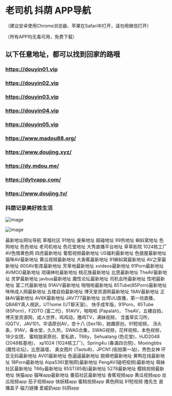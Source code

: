 # 老司机 抖荫 APP导航
（建议安卓使用Chrome浏览器、苹果在Safari中打开，请勿用微信打开） 

（所有APP均无毒可用，免费下载）
## 以下任意地址，都可以找到回家的路哦
### https://douyin01.vip
### https://douyin02.vip
### https://douyin03.vip
### https://douyin04.vip
### https://douyin05.vip
### https://www.madou88.org/
### https://www.doujing.xyz/
### https://dy.mdou.me/
### https://dytvapp.com/
### https://www.doujing.tv/

### 抖荫记录美好姓生活
![image](https://user-images.githubusercontent.com/107183335/172826682-a4f23931-ccf4-479d-bd08-12e1d75e99a9.png)

![image](https://user-images.githubusercontent.com/107183335/172828434-d3c9d661-b3fd-432f-acc8-382048f6b88a.png)




最新地址网址导航 草榴社区 91地址 废柴地址 超碰地址 99热地址 蝌蚪窝地址 色狗地址 色色地址 老司机地址 色花堂地址 大秀直播平台地址 草草影院 1024核工厂 AV色情黄色网 四虎最新地址 葡萄视频最新地址 US福利最新地址 色狼屋最新地址 猫咪AV最新地址 黄瓜视频最新地址 大香蕉最新地址 91蝌蚪窝最新地址 AV之家最新地址 800AV影库最新地址 芳草地最新地址 xvideos最新地址 91Porn最新地址 AVMOO最新地址 琉璃神社最新地址 桃花族最新地址 比思最新地址 TheAV最新地址 灵梦最新地址 javbus最新地址 魔性论坛最新地址 司机会所最新地址 性吧最新地址 富二代最新地址 91AVV最新地址 啪啪啦最新地址 85Tube(85Porn)最新地址 咪咪成人网最新地址 五楼自拍最新地址 博天堂资源网最新地址 18AV最新地址 正妹AV最新地址 AV6K最新地址 JAV777最新地址 台湾UU直播，第一坊直播，QBABY真人視訊，UThome (UT聊天室)， 快手成年版，91Porn，85Tube (85Porn)，F2DTO (富二代)，91AVV，啪啪啦 (Papalah)， TheAV，五樓自拍，博天堂资源网，成人世界，鸡鸡动，撸鸡TV，满妹视频， 含羞草实习所，iQQTV，JAV101，华语原创AV，杏十八 (Sex18)，她趣原创，91短视频， 汤头条，91AV，春水堂，久久热，SWAG合集，SWAG视频，花样视频，本色视频，18少女团， 蜜桃独家原创，爱私欲，T66y，Sehuatang (色花堂)，HJD2048 (2048核基地)， xp1024 (1024核工厂)，Spring4u (春滿四合院)，Moxingbbs (魔性论坛)，比思論壇， 美女图片 (Taotu8)，JPCN1 (街拍第一站)，秀色女神 环亚无码最新地址 AV01最新地址 色逼逼最新地址 脱裤吧最新地址 黄鸭在线最新地址 18Porn最新地址 Aipa536(爱啪网)最新地址 PengAV(碰吧视频)最新地址 萌妹社区最新地址 T66y最新地址 85ST(85街)最新地址 5278最新地址 樱桃视频最新地址 快猫app 猫咪app最新地址 番茄社区最新地址 香蕉视频app 黄瓜视频app 丝瓜视频app 茄子视频app 快妖精app 蜜桃视频app 黄色网站 91短视频 撸先生 直播盒子 磁力链播 爱威奶app 抖阴app
